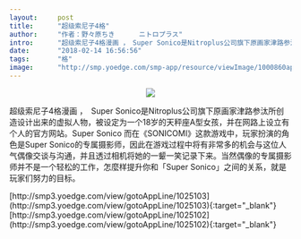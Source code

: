 ```yaml
---
layout:     post
title:      "超级索尼子4格"
author:     "作者：野々原ちき      ニトロプラス"
intro:      "超级索尼子4格漫画 ，　Super Sonico是Nitroplus公司旗下原画家津路参汰所创造设计出来的虚拟人物，被设定为一个18岁的天秤座A型女孩，并在网路上设立有个人的官方网站。Super Sonico 而在《SONICOMI》这款游戏中，玩家扮演的角色是Super Sonico的专属摄影师，因此在游戏过程中将有非常多的机会与这位人气偶像交谈与沟通，并且透过相机将她的一颦一笑记录下来。当然偶像的专属摄影师并不是一个轻松的工作，怎麼样提升你和「Super Sonico」之间的关系，就是玩家们努力的目标。"
date:       "2018-02-14 16:56:56"
tags:       "格"
image:      "http://smp.yoedge.com/smp-app/resource/viewImage/1000860appline.png"
---
```

<div style="text-align: center">
<p><img src="http://smp.yoedge.com/smp-app/resource/viewImage/1000860appline.png"/></p>
</div>
<p class="post-meta">
<span>超级索尼子4格漫画 ，　Super Sonico是Nitroplus公司旗下原画家津路参汰所创造设计出来的虚拟人物，被设定为一个18岁的天秤座A型女孩，并在网路上设立有个人的官方网站。Super Sonico 而在《SONICOMI》这款游戏中，玩家扮演的角色是Super Sonico的专属摄影师，因此在游戏过程中将有非常多的机会与这位人气偶像交谈与沟通，并且透过相机将她的一颦一笑记录下来。当然偶像的专属摄影师并不是一个轻松的工作，怎麼样提升你和「Super Sonico」之间的关系，就是玩家们努力的目标。</span>
</p>
[http://smp3.yoedge.com/view/gotoAppLine/1025103](http://smp3.yoedge.com/view/gotoAppLine/1025103){:target="_blank"}
[http://smp3.yoedge.com/view/gotoAppLine/1025102](http://smp3.yoedge.com/view/gotoAppLine/1025102){:target="_blank"}



